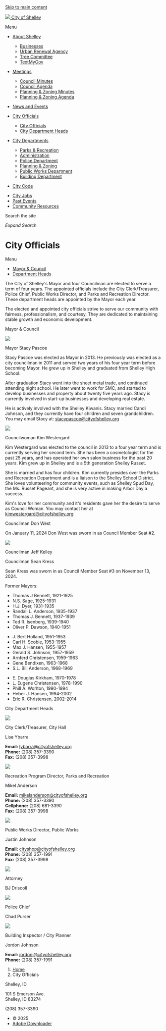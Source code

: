 [Skip to main content](https://ci.shelley.id.us/index.asp?SEC=E735319F-D1A2-401C-A7F9-95B37278316D&Type=B_BASIC%2F)

[![](https://ci.shelley.id.us/media/mktd0jxh/cityofshelley-logo.png) City of Shelley](https://ci.shelley.id.us "City of Shelley")

Menu

- [About Shelley](https://ci.shelley.id.us/about-shelley)
  
  - [Businesses](https://ci.shelley.id.us/businesses)
  - [Urban Renewal Agency](https://ci.shelley.id.us/urban-renewal-agency)
  - [Tree Committee](https://ci.shelley.id.us/tree-committee-information)
  - [TextMyGov](https://ci.shelley.id.us/about-shelley/textmygov)
- [Meetings](https://ci.shelley.id.us/meetings)
  
  - [Council Minutes](https://ci.shelley.id.us/council-notes/)
  - [Council Agenda](https://ci.shelley.id.us/council-notes/)
  - [Planning &amp; Zoning Minutes](https://ci.shelley.id.us/meetings/)
  - [Planning &amp; Zoning Agenda](https://ci.shelley.id.us/meetings/)
- [News and Events](https://ci.shelley.id.us/news-and-events)
- [City Officials](https://ci.shelley.id.us/city-officials)
  
  - [City Officials](https://ci.shelley.id.us/city-officials/)
  - [City Department Heads](https://ci.shelley.id.us/city-officials/)
- [City Departments](https://ci.shelley.id.us/city-departments)
  
  - [Parks &amp; Recreation](https://ci.shelley.id.us/city-departments/parks-and-recreation)
  - [Administration](https://ci.shelley.id.us/city-departments/administration)
  - [Police Department](https://ci.shelley.id.us/city-departments/police-department)
  - [Planning &amp; Zoning](https://ci.shelley.id.us/city-departments/planning-and-zoning)
  - [Public Works Department](https://ci.shelley.id.us/city-departments/public-works-department)
  - [Building Department](https://ci.shelley.id.us/city-departments/building-safety-department)
- [City Code](https://ci.shelley.id.us/city-code)

<!--THE END-->

- [City Jobs](https://ci.shelley.id.us/city-jobs)
- [Past Events](https://ci.shelley.id.us/spud-day)
- [Community Resources](https://ci.shelley.id.us/community-resources)

Search the site

*Expand Search*

# City Officials

Menu

- [Mayor &amp; Council](https://ci.shelley.id.us/index.asp?SEC=E735319F-D1A2-401C-A7F9-95B37278316D&Type=B_BASIC%2F)
- [Department Heads](https://ci.shelley.id.us/index.asp?SEC=E735319F-D1A2-401C-A7F9-95B37278316D&Type=B_BASIC%2F)

The City of Shelley's Mayor and four Councilman are elected to serve a term of four years. The appointed officials include the City Clerk/Treasurer, Police Chief, Public Works Director, and Parks and Recreation Director. These department heads are appointed by the Mayor each year.

The elected and appointed city officials strive to serve our community with fairness, professionalism, and courtesy. They are dedicated to maintaining stable growth and economic development.

Mayor &amp; Council

![](https://ci.shelley.id.us/media/4a3h2gmz/stacy.jpg?anchor=center&mode=crop&width=106&height=160&rnd=133184429216800000)

Mayor Stacy Pascoe

Stacy Pascoe was elected as Mayor in 2013. He previously was elected as a city councilman in 2011 and served two years of his four year term before becoming Mayor. He grew up in Shelley and graduated from Shelley High School.

After graduation Stacy went into the sheet metal trade, and continued attending night school. He later went to work for SMC, and started to develop businesses and property about twenty five years ago. Stacy is currently involved in start-up businesses and developing real estate.

He is actively involved with the Shelley Kiwanis. Stacy married Candi Johnson, and they currently have four children and seven grandchildren. You may email Stacy at: [stacypascoe@cityofshelley.org](https:stacypascoe@cityofshelley.org)

![](https://ci.shelley.id.us/media/cvrpoglo/kim.jpg?anchor=center&mode=crop&width=106&height=160&rnd=133195682986200000)

Councilwoman Kim Westergard

Kim Westergard was elected to the council in 2013 to a four year term and is currently serving her second term. She has been a cosmetologist for the past 25 years, and has operated her own salon business for the past 20 years. Kim grew up in Shelley and is a 5th generation Shelley Russet.

She is married and has four children. Kim currently presides over the Parks and Recreation Department and is a liaison to the Shelley School District. She loves volunteering for community events, such as Shelley Spud Day, the Ms. Russet Pageant, and she is very active in making Arbor Day a success.

Kim's love for her community and it's residents gave her the desire to serve as Council Woman. You may contact her at [kimwestergard@cityofshelley.org](https:%20kimwestergard@cityofshelley.org)

Councilman Don West

On January 11, 2024 Don West was sworn in as Council Member Seat #2.

![](https://ci.shelley.id.us/media/khronlyy/jeff.jpg?anchor=center&mode=crop&width=106&height=160&rnd=133195682981030000)

Councilman Jeff Kelley

Councilman Sean Kress

Sean Kress was sworn in as Council Member Seat #3 on November 13, 2024.

Former Mayors:

- Thomas J Bennett, 1921-1925
- N.S. Sage, 1925-1931
- H.J. Dyer, 1931-1935
- Randall L. Anderson, 1935-1937
- Thomas J. Bennett, 1937-1939
- Ted R. Isenberg, 1939-1940
- Oliver P. Dawson, 1940-1951

<!--THE END-->

- J. Bert Holland, 1951-1953
- Carl H. Scobie, 1953-1955
- Max J. Hansen, 1955-1957
- Gerald S. Johnson, 1957-1959
- Arnferd Christensen, 1959-1963
- Gene Bendixen, 1963-1968
- S.L. Bill Anderson, 1968-1969

<!--THE END-->

- E. Douglas Kirkham, 1970-1978
- L. Eugene Christensen, 1978-1990
- Phill A. Worlton, 1990-1994
- Heber J. Hansen, 1994-2002
- Eric R. Christensen, 2002-2014

City Department Heads

![](https://ci.shelley.id.us/media/qt3a5tyw/img_9622.jpeg?anchor=center&mode=crop&width=106&height=160&rnd=133830644639670000)

City Clerk/Treasurer, City Hall

Lisa Ybarra

**Email:** [lybarra@cityofshelley.org](https:lybarra@cityofshelley.org)  
**Phone:** (208) 357-3390  
**Fax:** (208) 357-3998

![](https://ci.shelley.id.us/media/odhhcfyx/mikel.jpg?anchor=center&mode=crop&width=106&height=160&rnd=133184441592830000)

Recreation Program Director, Parks and Recreation

Mikel Anderson

**Email:** mikelanderson@cityofshelley.org  
**Phone:** (208) 357-3390  
**Cellphone:** (208) 681-3390  
**Fax:** (208) 357-3998

![](https://ci.shelley.id.us/media/4d5bzjr0/justin.jpg?anchor=center&mode=crop&width=106&height=160&rnd=133184441586900000)

Public Works Director, Public Works

Justin Johnson

**Email:** [cityshop@cityofshelley.org](https:cityshop@cityofshelley.org)  
**Phone:** (208) 357-1991  
**Fax:** (208) 357-3998

![](https://ci.shelley.id.us/media/rv0hj1y5/bj.jpg?anchor=center&mode=crop&width=106&height=160&rnd=133184441577070000)

Attorney

BJ Driscoll

![](https://ci.shelley.id.us/media/pisjnv0k/chad.jpg?anchor=center&mode=crop&width=106&height=160&rnd=133195682972130000)

Police Chief

Chad Purser

![](https://ci.shelley.id.us/media/ur5lz35v/jordon.jpeg?crop=0.094464554080433166%2C0%2C0.083437556545476341%2C0&cropmode=percentage&width=106&height=160&rnd=133870206115270000)

Building Inspector / City Planner

Jordon Johnson

**Email:** [jordonj@cityofshelley.org](https:lybarra@cityofshelley.org)  
**Phone:** (208) 357-1991

1. [Home](https://ci.shelley.id.us)
2. City Officials

Shelley, ID

101 S Emerson Ave.  
Shelley, ID 83274

(208) 357-3390

- © 2025
- [Adobe Downloader](https://www.adobe.com/products/acrobat/readstep2.html "Link will open in a new window/tab")